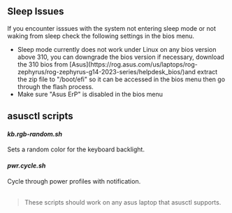 
<h2>Sleep Issues</h2>
If you encounter isssues with the system not entering sleep mode or not waking from sleep check the following settings in the bios menu.
<ul>
    <li>
        Sleep mode currently does not work under Linux on any bios version above 310, you can downgrade the bios version if necessary, download the 310 bios from [Asus](https://rog.asus.com/us/laptops/rog-zephyrus/rog-zephyrus-g14-2023-series/helpdesk_bios/)and extract the zip file to "/boot/efi" so it can be accessed in the bios menu then go through the flash process.
    </li>
    <li>
        Make sure "Asus ErP" is disabled in the bios menu
    </li>
</ul>
        


<h2>asusctl scripts</h2>
<h4><em>kb.rgb-random.sh</em></h4> Sets a random color for the keyboard backlight.
<h4><em>pwr.cycle.sh</em></h4> Cycle through power profiles with notification.
<br>
<br>

>These scripts should work on any asus laptop that asusctl supports.


